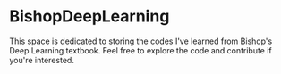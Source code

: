 # BishopDeepLearning
This space is dedicated to storing the codes I've learned from Bishop's Deep Learning textbook. Feel free to explore the code and contribute if you're interested.
